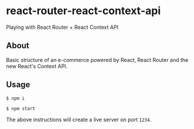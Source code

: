 # react-router-react-context-api
Playing with React Router + React Context API

## About

Basic structure of an e-commerce powered by React, React Router and the new React's Context API.

## Usage

`$ npm i`

`$ npm start`

The above instructions will create a live server on port `1234`.